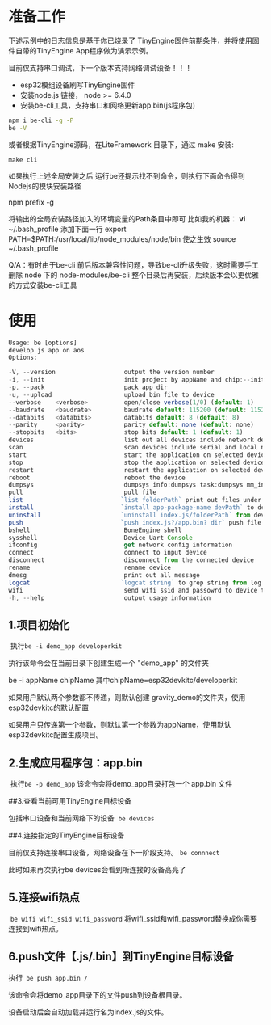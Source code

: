 
# 准备工作

下述示例中的日志信息是基于你已烧录了 TinyEngine固件前期条件，并将使用固件自带的TinyEngine App程序做为演示示例。

目前仅支持串口调试，下一个版本支持网络调试设备！！！

* esp32模组设备刷写TinyEngine固件
* 安装node.js 链接， node >= 6.4.0
* 安装be-cli工具，支持串口和网络更新app.bin(js程序包)
```bash
npm i be-cli -g -P
be -V
```

或者根据TinyEngine源码，在LiteFramework 目录下，通过 make 安装:
```plain
make cli
```

如果执行上述全局安装之后 运行be还提示找不到命令，则执行下面命令得到Nodejs的模块安装路径

npm prefix -g

将输出的全局安装路径加入的环境变量的Path条目中即可
比如我的机器：
__vi ~__/.bash\_profile
添加下面一行
export PATH=$PATH:/usr/local/lib/node\_modules/node/bin
使之生效
source ~/.bash\_profile

Q/A：有时由于be-cli 前后版本兼容性问题，导致be-cli升级失败，这时需要手工删除 node 下的 node-modules/be-cli 整个目录后再安装，后续版本会以更优雅的方式安装be-cli工具

# 使用
```javascript
Usage: be [options]
develop js app on aos
Options:

-V, --version                   output the version number
-i, --init                      init project by appName and chip:--init demo esp32
-p, --pack                      pack app dir
-u, --upload                    upload bin file to device
--verbose    <verbose>          open/close verbose(1/0) (default: 1)
--baudrate   <baudrate>         baudrate default: 115200 (default: 115200)
--databits   <databits>         databits default: 8 (default: 8)
--parity     <parity>           parity default: none (default: none)
--stopbits   <bits>             stop bits default: 1 (default: 1)
devices                         list out all devices include network device and uart device
scan                            scan devices include serial and local network
start                           start the application on selected device
stop                            stop the application on selected device
restart                         restart the application on selected device
reboot                          reboot the device
dumpsys                         dumpsys info:dumpsys task:dumpsys mm_info
pull                            pull file
list                           `list folderPath` print out files under folderPath
install                        `install app-package-name devPath` to devPath
uninstall                      `uninstall index.js/folderPath` from device, `am uninstall format` will format spiffs
push                           `push index.js?/app.bin? dir` push file to device path dir
bshell                          BoneEngine shell
sysshell                        Device Uart Console
ifconfig                        get network config information
connect                         connect to input device
disconnect                      disconnect from the connected device
rename                          rename device
dmesg                           print out all message
logcat                         `logcat string` to grep string from log message
wifi                            send wifi ssid and passowrd to device to connect
-h, --help                      output usage information
```


## 1.项目初始化
  执行```be -i demo_app developerkit```

执行该命令会在当前目录下创建生成一个 "demo\_app" 的文件夹


be -i appName  chipName
其中chipName=esp32devkitc/developerkit

如果用户默认两个参数都不传递，则默认创建 gravity\_demo的文件夹，使用esp32devkitc的默认配置


如果用户只传递第一个参数，则默认第一个参数为appName，使用默认esp32devkitc配置生成项目。

## 2.生成应用程序包：app.bin
 执行```be -p demo_app```
 该命令会将demo_app目录打包一个 app.bin 文件

##3.查看当前可用TinyEngine目标设备

包括串口设备和当前网络下的设备
 ```be devices```

##4.连接指定的TinyEngine目标设备

目前仅支持连接串口设备，网络设备在下一阶段支持。
```be connnect```


此时如果再次执行be devices会看到所连接的设备高亮了


## 5.连接wifi热点
  ```be wifi wifi_ssid wifi_password```
 将wifi_ssid和wifi_password替换成你需要连接到wifi热点。


## 6.push文件【.js/.bin】到TinyEngine目标设备
执行``` be push app.bin /```

该命令会将demo_app目录下的文件push到设备根目录。

设备启动后会自动加载并运行名为index.js的文件。 